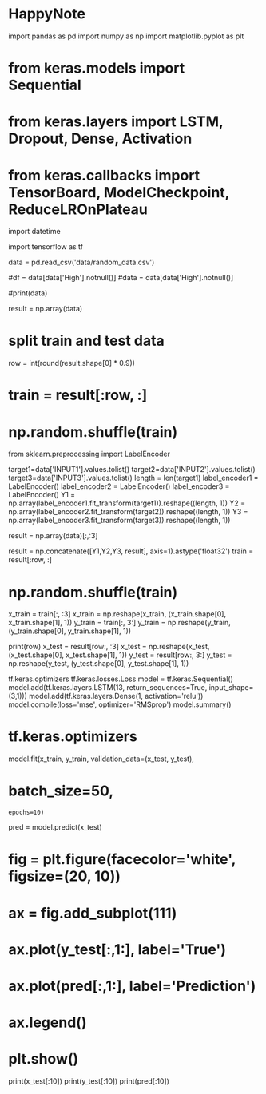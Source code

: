 # HappyNote


import pandas as pd
import numpy as np
import matplotlib.pyplot as plt
# from keras.models import Sequential
# from keras.layers import LSTM, Dropout, Dense, Activation
# from keras.callbacks import TensorBoard, ModelCheckpoint, ReduceLROnPlateau
import datetime

import tensorflow as tf



data = pd.read_csv('data/random_data.csv')

#df = data[data['High'].notnull()]
#data = data[data['High'].notnull()]

#print(data)


result = np.array(data)

# split train and test data
row = int(round(result.shape[0] * 0.9))

# train = result[:row, :]
# np.random.shuffle(train)

from sklearn.preprocessing import LabelEncoder


target1=data['INPUT1'].values.tolist()
target2=data['INPUT2'].values.tolist()
target3=data['INPUT3'].values.tolist()
length = len(target1)
label_encoder1 = LabelEncoder()
label_encoder2 = LabelEncoder()
label_encoder3 = LabelEncoder()
Y1 = np.array(label_encoder1.fit_transform(target1)).reshape((length, 1))
Y2 = np.array(label_encoder2.fit_transform(target2)).reshape((length, 1))
Y3 = np.array(label_encoder3.fit_transform(target3)).reshape((length, 1))

result = np.array(data)[:,:3]

result = np.concatenate([Y1,Y2,Y3, result], axis=1).astype('float32')
train = result[:row, :]
# np.random.shuffle(train)

x_train = train[:, :3]
x_train = np.reshape(x_train, (x_train.shape[0], x_train.shape[1], 1))
y_train = train[:, 3:]
y_train = np.reshape(y_train, (y_train.shape[0], y_train.shape[1], 1))

print(row)
x_test = result[row:, :3]
x_test = np.reshape(x_test, (x_test.shape[0], x_test.shape[1], 1))
y_test = result[row:, 3:]
y_test = np.reshape(y_test, (y_test.shape[0], y_test.shape[1], 1))

tf.keras.optimizers
tf.keras.losses.Loss
model = tf.keras.Sequential()
model.add(tf.keras.layers.LSTM(13, return_sequences=True, input_shape=(3,1)))
model.add(tf.keras.layers.Dense(1, activation='relu'))
model.compile(loss='mse', optimizer='RMSprop')
model.summary()
# tf.keras.optimizers
model.fit(x_train, y_train,
    validation_data=(x_test, y_test),
#    batch_size=50,
    epochs=10)

pred = model.predict(x_test)

# fig = plt.figure(facecolor='white', figsize=(20, 10))
# ax = fig.add_subplot(111)
# ax.plot(y_test[:,1:], label='True')
# ax.plot(pred[:,1:], label='Prediction')
# ax.legend()
# plt.show()

print(x_test[:10])
print(y_test[:10])
print(pred[:10])
